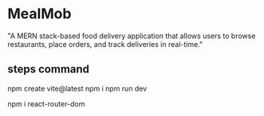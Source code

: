 # MealMob
"A MERN stack-based food delivery application that allows users to browse restaurants, place orders, and track deliveries in real-time."

steps command
---------------------------------
npm create vite@latest
npm i
npm run dev

npm i react-router-dom
